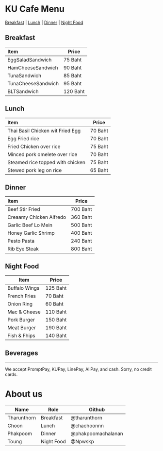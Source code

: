 # KU Cafe Menu

[Breakfast](#Breakfast) | [Lunch](#Lunch) | [Dinner](#dinner) | [Night Food](#night-food)

## Breakfast

|Item|Price|
|:---|-----|
|EggSaladSandwich|75 Baht|
|HamCheeseSandwich|90 Baht|
|TunaSandwich|85 Baht|
|TunaCheeseSandwich|95 Baht|
|BLTSandwich|120 Baht|

## Lunch 

| Item                             | Price   |
|:---------------------------------|---------|
| Thai Basil Chicken wit Fried Egg | 70 Baht |
| Egg Fried rice                   | 70 Baht |
| Fried Chicken over rice          | 75 Baht |
| Minced pork omelete over rice    | 70 Baht |
| Steamed rice topped with chicken | 75 Baht |
| Stewed pork leg on rice          | 65 Baht |

## Dinner

| Item                     | Price    |
|:-------------------------|----------|
| Beef Stir Fried          | 700 Baht |
| Creaamy Chicken Alfredo  | 360 Baht |
| Garlic Beef Lo Mein      | 500 Baht |
| Honey Garlic Shrimp      | 400 Baht |
| Pesto Pasta              | 240 Baht |
| Rib Eye Steak            | 800 Baht |
    
## Night Food

| Item | Price |
| ---- | ----- |
| Buffalo Wings | 125 Baht |
| French Fries | 70 Baht |
| Onion Ring | 60 Baht |
| Mac & Cheese | 110 Baht | 
| Pork Burger | 150 Baht |
| Meat Burger | 190 Baht |
| Fish & Fhips | 140 Baht |

## Beverages



---

We accept PromptPay, KUPay, LinePay, AliPay, and cash. Sorry, no credit cards.


# About us

| Name | Role | Github |
|----|----|------|
| Tharunthorn | Breakfast | @tharunthorn |
| Choon | Lunch | @chachoonnn |
| Phakpoom | Dinner | @phakpoomachalanan |
| Toung | Night Food | @Npwskp |


